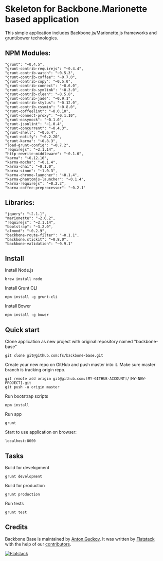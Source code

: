 # Skeleton for Backbone.Marionette based application

This simple application includes Backbone.js/Marionette.js frameworks and grunt/bower technologies.

## NPM Modules:
    "grunt": "~0.4.5",
    "grunt-contrib-requirejs": "~0.4.4",
    "grunt-contrib-watch": "~0.5.3",
    "grunt-contrib-coffee": "~0.7.0",
    "grunt-contrib-copy": "~0.5.0",
    "grunt-contrib-connect": "~0.6.0",
    "grunt-contrib-symlink": "~0.3.0",
    "grunt-contrib-clean": "~0.5.0",
    "grunt-contrib-jade": "~0.9.1",
    "grunt-contrib-stylus": "~0.12.0",
    "grunt-contrib-cssmin": "~0.8.0",
    "grunt-coffeelint": "~0.0.10",
    "grunt-connect-proxy": "~0.1.10",
    "grunt-easymock": "~0.1.0",
    "grunt-jsonlint": "~1.0.4",
    "grunt-concurrent": "~0.4.3",
    "grunt-shell": "~0.6.4",
    "grunt-notify": "~0.2.20",
    "grunt-karma": "~0.8.3",
    "load-grunt-config": "~0.7.2",
    "requirejs": "~2.1.14",
    "http-rewrite-middleware": "~0.1.6",
    "karma": "~0.12.16",
    "karma-mocha": "~0.1.4",
    "karma-chai": "~0.1.0",
    "karma-sinon": "~1.0.3",
    "karma-chrome-launcher": "~0.1.4",
    "karma-phantomjs-launcher": "~0.1.4",
    "karma-requirejs": "~0.2.2",
    "karma-coffee-preprocessor": "~0.2.1"

## Libraries:
    "jquery": "~2.1.1",
    "marionette": "~2.0.2",
    "requirejs": "~2.1.14",
    "bootstrap": "~3.2.0",
    "almond": "~0.2.9",
    "backbone-route-filter": "~0.1.1",
    "backbone.stickit": "~0.8.0",
    "backbone-validation": "~0.9.1"

## Install

Install Node.js

    brew install node

Install Grunt CLI

    npm install -g grunt-cli

Install Bower

    npm install -g bower

## Quick start

Clone application as new project with original repository named "backbone-base"

    git clone git@github.com:fs/backbone-base.git

Create your new repo on GitHub and push master into it.
Make sure master branch is tracking origin repo.

    git remote add origin git@github.com:[MY-GITHUB-ACCOUNT]/[MY-NEW-PROJECT].git
    git push -u origin master

Run bootstrap scripts

    npm install

Run app

    grunt

Start to use application on browser:

    localhost:8000

## Tasks

Build for development

    grunt development

Build for production

    grunt production

Run tests

    grunt test

## Credits

Backbone Base is maintained by [Anton Gudkov](http://github.com/antongudkov).
It was written by [Flatstack](http://www.flatstack.com) with the help of our
[contributors](http://github.com/fs/backbone-base/contributors).


[![Flatstack](http://www.flatstack.com/assets/images/logo.png)](http://www.flatstack.com)
